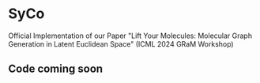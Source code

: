 # SyCo
Official Implementation of our Paper "Lift Your Molecules: Molecular Graph Generation in Latent Euclidean Space" (ICML 2024 GRaM Workshop)

## Code coming soon
